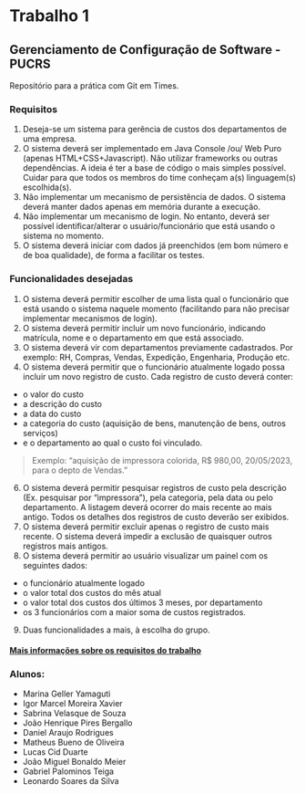 # Trabalho 1
## Gerenciamento de Configuração de Software - PUCRS
Repositório para a prática com Git em Times.

### Requisitos 
1. Deseja-se um sistema para gerência de custos dos departamentos de uma empresa.
2. O sistema deverá ser implementado em Java Console /ou/ Web Puro (apenas
HTML+CSS+Javascript). Não utilizar frameworks ou outras dependências. A ideia é ter a base de
código o mais simples possível. Cuidar para que todos os membros do time conheçam a(s)
linguagem(s) escolhida(s).
3. Não implementar um mecanismo de persistência de dados. O sistema deverá manter dados
apenas em memória durante a execução.
4. Não implementar um mecanismo de login. No entanto, deverá ser possível identificar/alterar o
usuário/funcionário que está usando o sistema no momento.
5. O sistema deverá iniciar com dados já preenchidos (em bom número e de boa qualidade), de
forma a facilitar os testes.

### Funcionalidades desejadas
1. O sistema deverá permitir escolher de uma lista qual o funcionário que está usando o sistema
naquele momento (facilitando para não precisar implementar mecanismos de login).
2. O sistema deverá permitir incluir um novo funcionário, indicando matrícula, nome e o departamento
em que está associado.
3. O sistema deverá vir com departamentos previamente cadastrados. Por exemplo: RH, Compras,
Vendas, Expedição, Engenharia, Produção etc.
4. O sistema deverá permitir que o funcionário atualmente logado possa incluir um novo registro de
custo. Cada registro de custo deverá conter:
- o valor do custo
- a descrição do custo
- a data do custo
- a categoria do custo (aquisição de bens, manutenção de bens, outros serviços)
- e o departamento ao qual o custo foi vinculado.

> Exemplo: “aquisição de impressora colorida, R$ 980,00, 20/05/2023, para o depto de Vendas.”

6. O sistema deverá permitir pesquisar registros de custo pela descrição (Ex. pesquisar por
“impressora”), pela categoria, pela data ou pelo departamento. A listagem deverá ocorrer do mais
recente ao mais antigo. Todos os detalhes dos registros de custo deverão ser exibidos.
7. O sistema deverá permitir excluir apenas o registro de custo mais recente. O sistema deverá impedir
a exclusão de quaisquer outros registros mais antigos.
8. O sistema deverá permitir ao usuário visualizar um painel com os seguintes dados:
- o funcionário atualmente logado
- o valor total dos custos do mês atual
- o valor total dos custos dos últimos 3 meses, por departamento
- os 3 funcionários com a maior soma de custos registrados.
9. Duas funcionalidades a mais, à escolha do grupo.
  
 

 

#### [Mais informações sobre os requisitos do trabalho](https://github.com/w1ggor/Trabalho1-GCS/wiki/Documento-descritivo-do-trabalho)

### Alunos:
 - Marina Geller Yamaguti
 - Igor Marcel Moreira Xavier
 - Sabrina Velasque de Souza	
 - João Henrique Pires Bergallo
 - Daniel Araujo Rodrigues
 - Matheus Bueno de Oliveira
 - Lucas Cid Duarte
 - João Miguel Bonaldo Meier
 - Gabriel Palominos Teiga
 - Leonardo Soares da Silva
